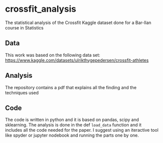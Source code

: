 # crossfit_analysis
The statistical analysis of the Crossfit Kaggle dataset done for a Bar-Ilan course in Statistics

## Data
This work was based on the following data set: https://www.kaggle.com/datasets/ulrikthygepedersen/crossfit-athletes 

## Analysis 
The repository contains a pdf that explains all the finding and the techniques used

## Code
The code is written in python and it is based on pandas, scipy and sklearning. The analysis is done in the def `load_data` function and it includes all the code needed for the paper. I suggest using an iteractive tool like spyder or jupyter nodebook and running the parts one by one.
